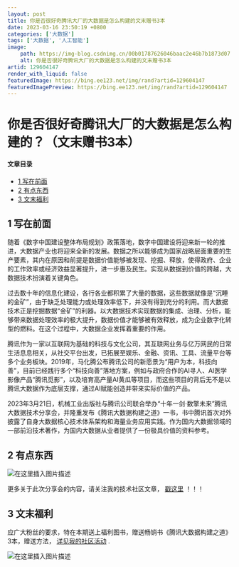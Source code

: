 ```yaml
---
layout: post
title: 你是否很好奇腾讯大厂的大数据是怎么构建的文末赠书3本
date: 2023-03-16 23:50:19 +0800
categories: ['大数据']
tags: ['大数据', '人工智能']
image:
    path: https://img-blog.csdnimg.cn/00b01787626046baac2e46b7b1873d07.png?x-oss-process=image/resize,m_fixed,h_150
    alt: 你是否很好奇腾讯大厂的大数据是怎么构建的文末赠书3本
artid: 129604147
render_with_liquid: false
featuredImage: https://bing.ee123.net/img/rand?artid=129604147
featuredImagePreview: https://bing.ee123.net/img/rand?artid=129604147
---
```


# 你是否很好奇腾讯大厂的大数据是怎么构建的？（文末赠书3本）

#### 文章目录

* [1 写在前面](#1__3)
* [2 有点东西](#2__11)
* [3 文末福利](#3__19)

## 1 写在前面

随着《数字中国建设整体布局规划》政策落地，数字中国建设将迎来新一轮的推进，大数据产业也将迎来全新的发展。数据之所以能够成为国家战略层面重要的生产要素，其内在原因和前提是数据价值能够被发现、挖掘、释放，使得政府、企业的工作效率或经济效益显著提升，进一步惠及民生。实现从数据到价值的跨越，大数据技术扮演着关键角色。

过去数十年的信息化建设，各行各业都积累了大量的数据，这些数据就像是“沉睡的金矿”，由于缺乏处理能力或处理效率低下，并没有得到充分的利用。而大数据技术正是挖掘数据“金矿”的利器。以大数据技术实现数据的集成、治理、分析，能够带来数据处理效率的极大提升，数据价值才能够被有效释放，成为企业数字化转型的燃料。在这个过程中，大数据企业发挥着重要的作用。

腾讯作为一家以互联网为基础的科技与文化公司，其互联网业务与亿万网民的日常生活息息相关，从社交平台出发，已拓展至娱乐、金融、资讯、工具、流量平台等多个业务板块。2019年，马化腾公布腾讯公司的新愿景为“用户为本，科技向善”，目前已经践行多个“科技向善”落地方案，例如与政府合作的AI寻人、AI医学影像产品“腾讯觅影”，以及培育高产量AI黄瓜等项目，而这些项目的背后无不是以腾讯大数据作为底层支撑，通过AI赋能创造并带来实际价值的产品。

2023年3月21日，机械工业出版社与腾讯公司联合举办“十年一剑·数擎未来”腾讯大数据技术分享会，并隆重发布《腾讯大数据构建之道》一书，书中腾讯首次对外披露了自身大数据核心技术体系架构和海量业务应用实践。作为国内大数据领域的一部前沿技术著作，为国内大数据从业者提供了一份极具价值的资料参考。

## 2 有点东西

![在这里插入图片描述](https://i-blog.csdnimg.cn/blog_migrate/a586a50b03627bc8080a6e497821acce.jpeg)

更多关于此次分享会的内容，请关注我的技术社区文章，
[戳这里](https://bbs.csdn.net/topics/614105248)
！！！

## 3 文末福利

应广大粉丝的要求，特在本期送上福利图书，赠送畅销书《腾讯大数据构建之道》3本，赠送方法，
[详见我的社区活动](https://bbs.csdn.net/topics/614105248)
.

![在这里插入图片描述](https://i-blog.csdnimg.cn/blog_migrate/128334d48fe0a8ac00f50d4f4264e549.png)
